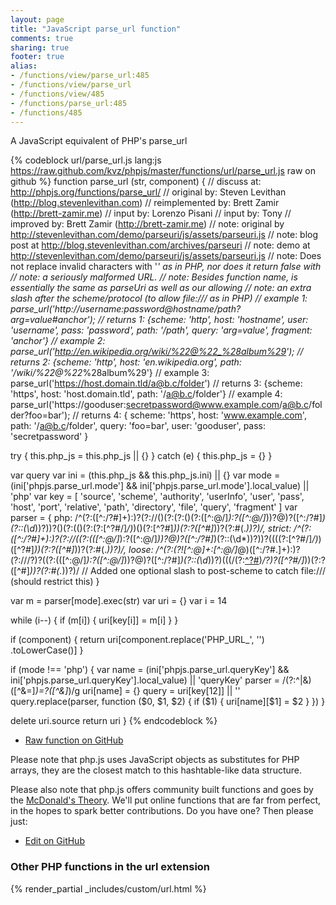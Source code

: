 ```yaml
---
layout: page
title: "JavaScript parse_url function"
comments: true
sharing: true
footer: true
alias:
- /functions/view/parse_url:485
- /functions/view/parse_url
- /functions/view/485
- /functions/parse_url:485
- /functions/485
---
```

<!-- Generated by Rakefile:build -->
A JavaScript equivalent of PHP's parse_url

{% codeblock url/parse_url.js lang:js https://raw.github.com/kvz/phpjs/master/functions/url/parse_url.js raw on github %}
function parse_url (str, component) {
  //       discuss at: http://phpjs.org/functions/parse_url/
  //      original by: Steven Levithan (http://blog.stevenlevithan.com)
  // reimplemented by: Brett Zamir (http://brett-zamir.me)
  //         input by: Lorenzo Pisani
  //         input by: Tony
  //      improved by: Brett Zamir (http://brett-zamir.me)
  //             note: original by http://stevenlevithan.com/demo/parseuri/js/assets/parseuri.js
  //             note: blog post at http://blog.stevenlevithan.com/archives/parseuri
  //             note: demo at http://stevenlevithan.com/demo/parseuri/js/assets/parseuri.js
  //             note: Does not replace invalid characters with '_' as in PHP, nor does it return false with
  //             note: a seriously malformed URL.
  //             note: Besides function name, is essentially the same as parseUri as well as our allowing
  //             note: an extra slash after the scheme/protocol (to allow file:/// as in PHP)
  //        example 1: parse_url('http://username:password@hostname/path?arg=value#anchor');
  //        returns 1: {scheme: 'http', host: 'hostname', user: 'username', pass: 'password', path: '/path', query: 'arg=value', fragment: 'anchor'}
  //        example 2: parse_url('http://en.wikipedia.org/wiki/%22@%22_%28album%29');
  //        returns 2: {scheme: 'http', host: 'en.wikipedia.org', path: '/wiki/%22@%22_%28album%29'}
  //        example 3: parse_url('https://host.domain.tld/a@b.c/folder')
  //        returns 3: {scheme: 'https', host: 'host.domain.tld', path: '/a@b.c/folder'}
  //        example 4: parse_url('https://gooduser:secretpassword@www.example.com/a@b.c/folder?foo=bar');
  //        returns 4: { scheme: 'https', host: 'www.example.com', path: '/a@b.c/folder', query: 'foo=bar', user: 'gooduser', pass: 'secretpassword' }

  try {
    this.php_js = this.php_js || {}
  } catch (e) {
    this.php_js = {}
  }

  var query
  var ini = (this.php_js && this.php_js.ini) || {}
  var mode = (ini['phpjs.parse_url.mode'] && ini['phpjs.parse_url.mode'].local_value) || 'php'
  var key = [
    'source',
    'scheme',
    'authority',
    'userInfo',
    'user',
    'pass',
    'host',
    'port',
    'relative',
    'path',
    'directory',
    'file',
    'query',
    'fragment'
  ]
  var parser = {
    php: /^(?:([^:\/?#]+):)?(?:\/\/()(?:(?:()(?:([^:@\/]*):?([^:@\/]*))?@)?([^:\/?#]*)(?::(\d*))?))?()(?:(()(?:(?:[^?#\/]*\/)*)()(?:[^?#]*))(?:\?([^#]*))?(?:#(.*))?)/,
    strict: /^(?:([^:\/?#]+):)?(?:\/\/((?:(([^:@\/]*):?([^:@\/]*))?@)?([^:\/?#]*)(?::(\d*))?))?((((?:[^?#\/]*\/)*)([^?#]*))(?:\?([^#]*))?(?:#(.*))?)/,
    loose: /^(?:(?![^:@]+:[^:@\/]*@)([^:\/?#.]+):)?(?:\/\/\/?)?((?:(([^:@\/]*):?([^:@\/]*))?@)?([^:\/?#]*)(?::(\d*))?)(((\/(?:[^?#](?![^?#\/]*\.[^?#\/.]+(?:[?#]|$)))*\/?)?([^?#\/]*))(?:\?([^#]*))?(?:#(.*))?)/ // Added one optional slash to post-scheme to catch file:/// (should restrict this)
  }

  var m = parser[mode].exec(str)
  var uri = {}
  var i = 14

  while (i--) {
    if (m[i]) {
      uri[key[i]] = m[i]
    }
  }

  if (component) {
    return uri[component.replace('PHP_URL_', '')
      .toLowerCase()]
  }

  if (mode !== 'php') {
    var name = (ini['phpjs.parse_url.queryKey'] &&
      ini['phpjs.parse_url.queryKey'].local_value) || 'queryKey'
    parser = /(?:^|&)([^&=]*)=?([^&]*)/g
    uri[name] = {}
    query = uri[key[12]] || ''
    query.replace(parser, function ($0, $1, $2) {
      if ($1) {
        uri[name][$1] = $2
      }
    })
  }

  delete uri.source
  return uri
}
{% endcodeblock %}

 - [Raw function on GitHub](https://github.com/kvz/phpjs/blob/master/functions/url/parse_url.js)

Please note that php.js uses JavaScript objects as substitutes for PHP arrays, they are 
the closest match to this hashtable-like data structure. 

Please also note that php.js offers community built functions and goes by the 
[McDonald's Theory](https://medium.com/what-i-learned-building/9216e1c9da7d). We'll put online 
functions that are far from perfect, in the hopes to spark better contributions. 
Do you have one? Then please just: 

 - [Edit on GitHub](https://github.com/kvz/phpjs/edit/master/functions/url/parse_url.js)


### Other PHP functions in the url extension
{% render_partial _includes/custom/url.html %}
